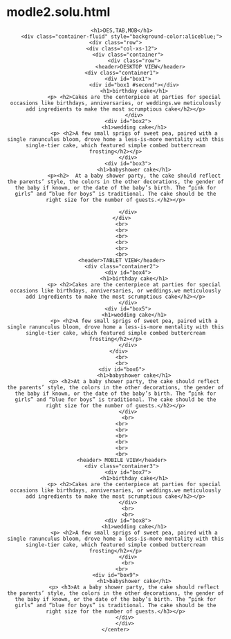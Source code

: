 # modle2.solu.html
<!doctype html>
<head>
	<meta charset="utf-8">
<title> desktop</title>
<style type="text/css">
	.container-fluid .container {
    padding-left:0;
    padding-right:0;
}
	.container1{
		width: 1900px;
		height: 200px;
		background-color: white;	
		padding-top: 50px;
		padding-left: 50px;		
		       }
       #box1{
       	 	float:left;
       	   width: 550px;
            height:180px;
            left: 0;
            padding: 20px;
            background-color:lightgray;
            border: solid green;
            box-sizing: border-box;
               }
               #box1 #second{
    width: 50%;
    height: 50%;
    background: green;
 }
       #box2{
   	      width: 500px;
            height:180px;
            padding: 20px;
            position: absolute;
            top: 100px;
            left: 700px;  
            padding-bottom: 50px;
            background-color: white;
            border: solid blue;
            box-sizing: border-box;
             }
   #box3{
   		width: 500px;
         height: 180px;
         padding-bottom: 50px;
         background-color: sandybrown;
         border: solid black;
         position: absolute;
         top: 100px;
         left: 1300px;  
         box-sizing: border-box;     
            }
         
         .container2{
            	width: 1500px;
		         height: 200px;
		         background-color: white;
		         padding-top: 20px;
		         padding-left: 15px;
		         padding-right: 15px;
		       }
#box4{
       	float:left;
         width: 650px;
         height:200px;
         background-color: lightpink;
         border: solid green;
         box-sizing: border-box;
               }
       #box5{
   	   float:right;
   	   width: 650px;
         height:180px;
         left: 1000px; 
         background-color: lightseagreen;
         border: solid blue;
         box-sizing: border-box;
             }
   #box6{
   		width: 800px;
       height: 180px;
       background-color: sandybrown;
       border: solid black;
       box-sizing: border-box;
       top: 50px;
            }
            .container3{
		width: 767px;
		height: 600px;
		background-color: slateblue;	
		padding-top: 20px;
		padding-left: 20px;		
		       }
       #box7{
       	 	
            background-color: white;
            width: 750px;
            border: solid green;
            box-sizing: border-box;
               }
       #box8{
   	      
            background-color: skyblue;
            width: 750px;
            border: solid black;
            box-sizing: border-box;
             }
   #box9{

   		background-color: sandybrown;
   		width: 750px;
   		border: solid black;
         box-sizing: border-box; 
            }

   h1{
   	border: black;
   	box-sizing: border-box;
   	background-color: slategray;
      border-width: 20px;
   	height: 22px;
   	width: 150px;
   	border-color: black;
font-size: 22px;
text-align: right;
   }
   
h2{
font-size: 18px;
text-align: left;
   }
h3{
	box-sizing: border-box;
	border-width: 5px;
	font-size: 18px;
   font-family: sans-serif;
	text-align: right;
}
</style>
<body>
	<center>

		<h1>DES,TAB,MOB</h1>
		<div class="container-fluid" style="background-color:aliceblue;">
    <div class="row">
        <div class="col-xs-12">
            <div class="container">
                <div class="row">
                	<header>DESKTOP VIEW</header>
		<div class="container1">
			<div id="box1">
				<div id="box1 #second"></div>
				<h1>birthday cake</h1>
				<p> <h2>Cakes are the centerpiece at parties for special occasions like birthdays, anniversaries, or weddings.we meticulously add ingredients to make the most scrumptious cake</h2></p>
				</div>
			<div id="box2">
				<h1>wedding cake</h1>
				<p> <h2>A few small sprigs of sweet pea, paired with a single ranunculus bloom, drove home a less-is-more mentality with this single-tier cake, which featured simple combed buttercream frosting</h2></p>
			</div>
			<div id="box3">
				<h1>babyshower cake</h1>
				<p><h2>  At a baby shower party, the cake should reflect the parents’ style, the colors in the other decorations, the gender of the baby if known, or the date of the baby’s birth. The “pink for girls” and “blue for boys” is traditional. The cake should be the right size for the number of guests.</h2></p>

			</div>
		</div>
		<br>
		<br>
		<br>
		<br>
		<br>
		<br>
		<header>TABLET VIEW</header>
		<div class="container2">
			<div id="box4">
				<h1>birthday cake</h1>
				<p> <h2>Cakes are the centerpiece at parties for special occasions like birthdays, anniversaries, or weddings.we meticulously add ingredients to make the most scrumptious cake</h2></p>
			</div>
			<div id="box5">
				<h1>wedding cake</h1>
				<p> <h2>A few small sprigs of sweet pea, paired with a single ranunculus bloom, drove home a less-is-more mentality with this single-tier cake, which featured simple combed buttercream frosting</h2></p>
			</div>
		</div>	
		<br>
		<br>
		<div id="box6">
				<h1>babyshower cake</h1>
				<p> <h2>At a baby shower party, the cake should reflect the parents’ style, the colors in the other decorations, the gender of the baby if known, or the date of the baby’s birth. The “pink for girls” and “blue for boys” is traditional. The cake should be the right size for the number of guests.</h2></p>
			</div>
			<br>
		<br>
		<br>
		<br>
		<br>
		<br>
		<br>
		<header> MOBILE VIEW</header>
		<div class="container3">
			<div id="box7">
				<h1>birthday cake</h1>
				<p> <h2>Cakes are the centerpiece at parties for special occasions like birthdays, anniversaries, or weddings.we meticulously add ingredients to make the most scrumptious cake</h2></p>
			</div>
			<br>
			<br>
			<div id="box8">
				<h1>wedding cake</h1>
				<p> <h2>A few small sprigs of sweet pea, paired with a single ranunculus bloom, drove home a less-is-more mentality with this single-tier cake, which featured simple combed buttercream frosting</h2></p>
			</div>
			<br>
		<br>
	<div id="box9">
				<h1>babyshower cake</h1>
				<p> <h3>At a baby shower party, the cake should reflect the parents’ style, the colors in the other decorations, the gender of the baby if known, or the date of the baby’s birth. The “pink for girls” and “blue for boys” is traditional. The cake should be the right size for the number of guests.</h3></p>
			</div>	
			</div>	
	</center>
</body>
